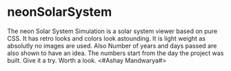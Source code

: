 # neonSolarSystem
The neon Solar System Simulation is a solar system viewer based on pure CSS.
It has retro looks and colors look astounding. It is light weight as absolutly no images are used.
Also Number of years and days passed are also shown to have an idea. The numbers start from the day the project was built.
Give it a try. Worth a look.
<#Ashay Mandwarya#>
